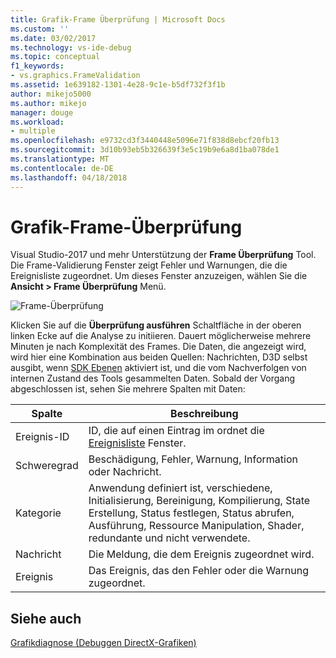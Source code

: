 ```yaml
---
title: Grafik-Frame Überprüfung | Microsoft Docs
ms.custom: ''
ms.date: 03/02/2017
ms.technology: vs-ide-debug
ms.topic: conceptual
f1_keywords:
- vs.graphics.FrameValidation
ms.assetid: 1e639182-1301-4e28-9c1e-b5df732f3f1b
author: mikejo5000
ms.author: mikejo
manager: douge
ms.workload:
- multiple
ms.openlocfilehash: e9732cd3f3440448e5096e71f838d8ebcf20fb13
ms.sourcegitcommit: 3d10b93eb5b326639f3e5c19b9e6a8d1ba078de1
ms.translationtype: MT
ms.contentlocale: de-DE
ms.lasthandoff: 04/18/2018
---
```

# <a name="graphics-frame-validation"></a>Grafik-Frame-Überprüfung
<!-- VERSIONLESS -->
Visual Studio-2017 und mehr Unterstützung der **Frame Überprüfung** Tool.  Die Frame-Validierung Fenster zeigt Fehler und Warnungen, die die Ereignisliste zugeordnet.  Um dieses Fenster anzuzeigen, wählen Sie die **Ansicht > Frame Überprüfung** Menü.

![Frame-Überprüfung](media/gfx_diag_frame_validation.png)

Klicken Sie auf die **Überprüfung ausführen** Schaltfläche in der oberen linken Ecke auf die Analyse zu initiieren.  Dauert möglicherweise mehrere Minuten je nach Komplexität des Frames.  Die Daten, die angezeigt wird, wird hier eine Kombination aus beiden Quellen: Nachrichten, D3D selbst ausgibt, wenn [SDK Ebenen](https://msdn.microsoft.com/library/windows/desktop/ff476881(v=vs.85).aspx) aktiviert ist, und die vom Nachverfolgen von internen Zustand des Tools gesammelten Daten. Sobald der Vorgang abgeschlossen ist, sehen Sie mehrere Spalten mit Daten:

**Spalte**|**Beschreibung**
---|---
Ereignis-ID | ID, die auf einen Eintrag im ordnet die [Ereignisliste](graphics-event-list.md) Fenster.
Schweregrad | Beschädigung, Fehler, Warnung, Information oder Nachricht.
Kategorie | Anwendung definiert ist, verschiedene, Initialisierung, Bereinigung, Kompilierung, State Erstellung, Status festlegen, Status abrufen, Ausführung, Ressource Manipulation, Shader, redundante und nicht verwendete.
Nachricht | Die Meldung, die dem Ereignis zugeordnet wird.
Ereignis | Das Ereignis, das den Fehler oder die Warnung zugeordnet.

## <a name="see-also"></a>Siehe auch  
[Grafikdiagnose (Debuggen DirectX-Grafiken)](visual-studio-graphics-diagnostics.md)   
<!-- /VERSIONLESS -->